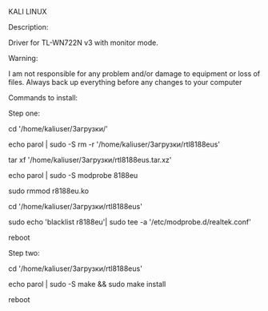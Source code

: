 KALI LINUX


Description:

Driver for TL-WN722N v3 with monitor mode.

Warning:

I am not responsible for any problem and/or damage to equipment or loss of files. Always back up everything before any changes to your computer

Commands to install:

Step one:

cd '/home/kaliuser/Загрузки/'

echo parol | sudo -S rm -r '/home/kaliuser/Загрузки/rtl8188eus'

tar xf '/home/kaliuser/Загрузки/rtl8188eus.tar.xz'

echo parol | sudo -S modprobe 8188eu

sudo rmmod r8188eu.ko  

cd '/home/kaliuser/Загрузки/rtl8188eus' 

sudo echo 'blacklist r8188eu'| sudo tee -a '/etc/modprobe.d/realtek.conf'

reboot

Step two:

cd '/home/kaliuser/Загрузки/rtl8188eus'

echo parol | sudo -S make && sudo make install

reboot
